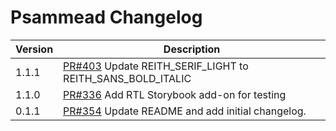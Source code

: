# Psammead Changelog

| Version | Description                                                                                           |
| ------- | ----------------------------------------------------------------------------------------------------- |
| 1.1.1   | [PR#403](https://github.com/BBC/psammead/pull/402) Update REITH_SERIF_LIGHT to REITH_SANS_BOLD_ITALIC |
| 1.1.0   | [PR#336](https://github.com/BBC/psammead/pull/336) Add RTL Storybook add-on for testing               |
| 0.1.1   | [PR#354](https://github.com/BBC-News/psammead/pull/354) Update README and add initial changelog.      |
